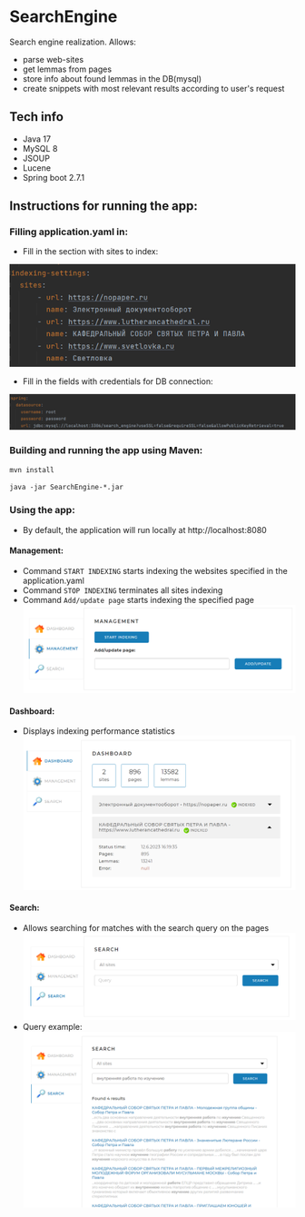 # SearchEngine
Search engine realization. Allows:
* parse web-sites
* get lemmas from pages
* store info about found lemmas in the DB(mysql)
* create snippets with most relevant results according to user's request
## Tech info
* Java 17
* MySQL 8
* JSOUP
* Lucene
* Spring boot 2.7.1
## Instructions for running the app:
### Filling application.yaml in:
* Fill in the section with sites to index:

![sites.png](img/sites.png)
* Fill in the fields with credentials for DB connection:

![db.png](img/db.png)
### Building and running the app using Maven:
```shell
mvn install
```
```shell
java -jar SearchEngine-*.jar
```
### Using the app:
* By default, the application will run locally at http://localhost:8080
#### Management:
* Command `START INDEXING` starts indexing the websites specified in the application.yaml
* Command `STOP INDEXING` terminates all sites indexing
* Command `Add/update page` starts indexing the specified page
![startIndex.png](img/startIndex.png)
#### Dashboard:
* Displays indexing performance statistics
![dashboard.png](img/dashboard.png)
#### Search:
* Allows searching for matches with the search query on the pages
![search.png](img/search.png)
* Query example:
![queryExample.png](img/queryExample.png)

